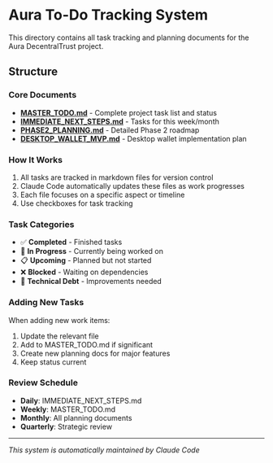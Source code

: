 # Aura To-Do Tracking System

This directory contains all task tracking and planning documents for the Aura DecentralTrust project.

## Structure

### Core Documents
- **[MASTER_TODO.md](./MASTER_TODO.md)** - Complete project task list and status
- **[IMMEDIATE_NEXT_STEPS.md](./IMMEDIATE_NEXT_STEPS.md)** - Tasks for this week/month
- **[PHASE2_PLANNING.md](./PHASE2_PLANNING.md)** - Detailed Phase 2 roadmap
- **[DESKTOP_WALLET_MVP.md](./DESKTOP_WALLET_MVP.md)** - Desktop wallet implementation plan

### How It Works
1. All tasks are tracked in markdown files for version control
2. Claude Code automatically updates these files as work progresses
3. Each file focuses on a specific aspect or timeline
4. Use checkboxes for task tracking

### Task Categories
- ✅ **Completed** - Finished tasks
- 🔄 **In Progress** - Currently being worked on
- 📋 **Upcoming** - Planned but not started
- ❌ **Blocked** - Waiting on dependencies
- 🔧 **Technical Debt** - Improvements needed

### Adding New Tasks
When adding new work items:
1. Update the relevant file
2. Add to MASTER_TODO.md if significant
3. Create new planning docs for major features
4. Keep status current

### Review Schedule
- **Daily**: IMMEDIATE_NEXT_STEPS.md
- **Weekly**: MASTER_TODO.md
- **Monthly**: All planning documents
- **Quarterly**: Strategic review

---
*This system is automatically maintained by Claude Code*
